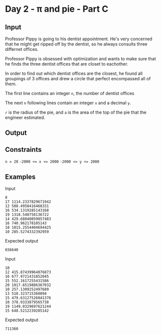 # Day 2 - π and pie  - Part C

## Input

Professor Pippy is going to his dentist appointment. He's very concerned that
he might get ripped off by the dentist, so he always consults three differnet
offices.

Professor Pippy is obsessed with optimization and wants to make sure that he finds the three dentist
offices that are closet to eachother.

In order to find out which dentist offices are the closest, he found all
groupings of 3 offices and drew a circle that perfect encompassed all of them.

The first line contains an integer `n`, the number of dentist offices

The next `n` following lines contain an integer `x` and a decimal `y`.

`r` is the radius of the pie, and `a` is the area of the top of the pie that the
engineer estimated.

## Output


## Constraints
`n = 20`
`-2000 <= x <= 2000`
`-2000 <= y <= 2000`

## Examples

Input
```
8
17 1114.2337829671942
12 508.4958416468331
16 534.1319285143168
19 1318.540758136722
14 429.68040059057483
16 740.962178105143
18 1015.2554404694425
10 285.5274332392959
```

Expected output
```
656640
```

Input
```
10
12 415.87439964076873
16 677.9721431852045
15 552.1617255431586
20 1017.6519886367032
10 257.1309252497689
13 510.323715360094
15 479.63127526041376
10 378.9333879565738
19 1149.0329697621244
15 648.5212239205142
```

Expected output
```
711360
```

